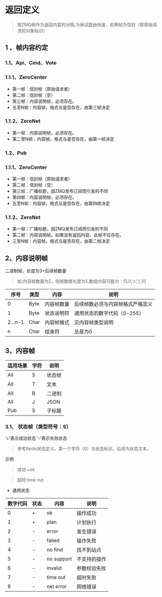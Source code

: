 # 返回定义
> 按ZMQ帧作为返回内容的分隔,为保证路由快速，前两帧为信封（即原始请求的对象标识）

## 1 、帧内容约定
### 1.1、Api、Cmd、Vote
### 1.1.1、ZeroCenter
- 第一帧：信封帧（原始请求者）
- 第二帧：信封帧（空）
- 第三帧：内容说明帧，必须存在。
- 五至N帧：内容帧，格式与是否存在，由第三帧决定

### 1.1.2、ZeroNet
- 第一帧：内容说明帧，必须存在。
- 第二至N帧：内容帧，格式与是否存在，由第一帧决定

### 1.2、Pub

### 1.1.1、ZeroCenter
- 第一帧：信封帧（原始请求者）
- 第二帧：信封帧（空）
- 第三帧：广播标题，因ZMQ发布订阅而引发的不同
- 第四帧：内容说明帧，必须存在。
- 五至N帧：内容帧，格式与是否存在，由第四帧决定

### 1.1.2、ZeroNet
- 第一帧：广播标题，因ZMQ发布订阅而引发的不同
- 第二帧：内容说明帧，如果没有返回内容，此帧不应存在。
- 三至N帧：内容帧，格式与是否存在，由第二帧决定


## 2、内容说明帧
二进制帧，长度为3+后续帧数量
> 如:内容帧数量为2，则帧数据长度为5,数组内容可能为：[5,0,'s','j',0]

序号|类型|内容|说明
--|--|--|--
0|Byte|内容帧数量|后续帧数必须与内容帧格式严格定义
1|Byte|状态说明符|通用状态的数字代码（0-255）
2...n-1|Char|内容帧格式|见内容帧类型说明
n|Char|结束符|总是为0

## 3、内容帧

适用场景|字符|说明
--|--|--
All|S|状态帧
All|T|文本
All|B|二进制
All|J|JSON
Pub|S|子标题

### 3.1、 状态帧（类型符号：S）
‘+’表示成功状态
‘-’表示失败状态
> 参考Redis状态定义，第一个字符（0）为状态标识，后续为状态文本。

示例

> 成功:+ok

> 超时:time out

- 通用状态

数字代码|状态|内容|说明
--|--|--|--
0|+|ok|操作成功
1|+|plan|计划执行
2|-|error|发生错误
3|-|failed|操作失败
4|-|no find|找不到站点
5|-|no support|不支持的操作
6|-|invalid|参数校验失败
7|-|time out|超时失败
8|-|net error|网络错误
